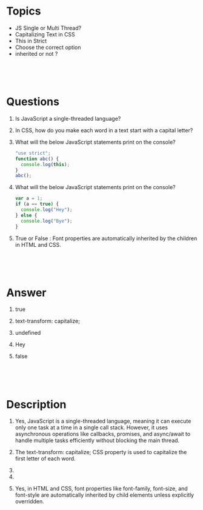 # Topics

- JS Single or Multi Thread?
- Capitalizing Text in CSS
- This in Strict
- Choose the correct option
- inherited or not ?

&nbsp;

&nbsp;

# Questions

1. Is JavaScript a single-threaded language?

2. In CSS, how do you make each word in a text start with a capital letter?

3. What will the below JavaScript statements print on the console?

   ```js
   "use strict";
   function abc() {
     console.log(this);
   }
   abc();
   ```

4. What will the below JavaScript statements print on the console?

   ```js
   var a = 1;
   if (a == true) {
     console.log("Hey");
   } else {
     console.log("Bye");
   }
   ```

5. True or False : Font properties are automatically inherited by the children in HTML and CSS.

&nbsp;

&nbsp;

# Answer

1. true

2. text-transform: capitalize;

3. undefined

4. Hey

5. false

&nbsp;

&nbsp;

# Description

1. Yes, JavaScript is a single-threaded language, meaning it can execute only one task at a time in a single call stack. However, it uses asynchronous operations like callbacks, promises, and async/await to handle multiple tasks efficiently without blocking the main thread.

2. The text-transform: capitalize; CSS property is used to capitalize the first letter of each word.

3.

4.

5. Yes, in HTML and CSS, font properties like font-family, font-size, and font-style are automatically inherited by child elements unless explicitly overridden.
